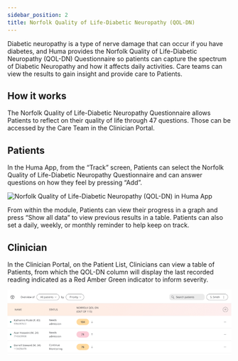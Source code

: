 ```yaml
---
sidebar_position: 2
title: Norfolk Quality of Life-Diabetic Neuropathy (QOL-DN)
---
```


Diabetic neuropathy is a type of nerve damage that can occur if you have diabetes, and Huma provides the Norfolk Quality of Life-Diabetic Neuropathy (QOL-DN) Questionnaire so patients can capture the spectrum of Diabetic Neuropathy and how it affects daily activities. Care teams can view the results to gain insight and provide care to Patients.

## How it works

The Norfolk Quality of Life-Diabetic Neuropathy Questionnaire allows Patients to reflect on their quality of life through 47 questions. Those can be accessed by the Care Team in the Clinician Portal.  

## Patients

In the Huma App, from the “Track” screen, Patients can select the Norfolk Quality of Life-Diabetic Neuropathy Questionnaire and can answer questions on how they feel by pressing “Add”. 

![Norfolk Quality of Life-Diabetic Neuropathy (QOL-DN) in Huma App](./assets/norfolk-qol-dn-full.gif)

From within the module, Patients can view their progress in a graph and press “Show all data” to view previous results in a table. Patients can also set a daily, weekly, or monthly reminder to help keep on track.

## Clinician

In the Clinician Portal, on the Patient List, Clinicians can view a table of Patients, from which the QOL-DN column will display the last recorded reading indicated as a Red Amber Green indicator to inform severity.

![Clinician view of Norfolk Quality of Life-Diabetic Neuropathy (QOL-DN)](./assets/cp-qol-dn.png)
